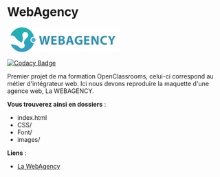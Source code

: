 # WebAgency

![Logo WebAgency](/images/logo.png)

[![Codacy Badge](https://api.codacy.com/project/badge/Grade/16f30834b048468b86299dd252774cdc)](https://www.codacy.com/manual/Gael-Dedenis/webagency?utm_source=github.com&amp;utm_medium=referral&amp;utm_content=Gael-Dedenis/webagency&amp;utm_campaign=Badge_Grade)

Premier projet de ma formation OpenClassrooms, celui-ci correspond au métier d'intégrateur web.
Ici nous devons reproduire la maquette d'une agence web, La WEBAGENCY.

**Vous trouverez ainsi en dossiers** :
- index.html
- CSS/
- Font/
- images/

**Liens** :
- [La WebAgency](https://p1-oc-webagency.gael-dedenis.fr)
